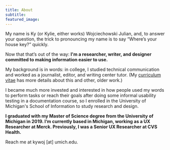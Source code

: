 ```yaml
---
title: About
subtitle:
featured_image:
---
```



My name is Ky (or Kylie, either works) Wojciechowski Julian, and, to answer your question, the trick to pronouncing my name is to say “Where’s your house key?” quickly.

Now that that’s out of the way: **I'm a researcher, writer, and designer committed to making information easier to use.**

My background is in words: in college, I studied technical communication and worked as a journalist, editor, and writing center tutor. (My [curriculum vitae](/cv) has more details about this and other, older work.)

I became much more invested and interested in how people used my words to perform tasks or reach their goals after doing some informal usability testing in a documentation course, so I enrolled in the University of Michigan's School of Information to study research and design.

**I graduated with my Master of Science degree from the University of Michigan in 2019. I’m currently based in Michigan, working as a UX Researcher at Merck. Previously, I was a Senior UX Researcher at CVS Health.**

Reach me at kywoj [at] umich.edu. 
